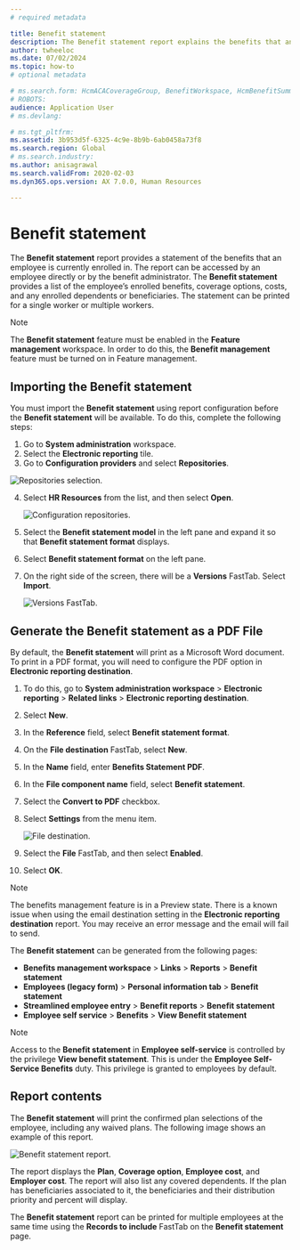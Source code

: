```yaml
---
# required metadata

title: Benefit statement
description: The Benefit statement report explains the benefits that an employee is currently enrolled in.
author: twheeloc
ms.date: 07/02/2024
ms.topic: how-to
# optional metadata

# ms.search.form: HcmACACoverageGroup, BenefitWorkspace, HcmBenefitSummaryPart
# ROBOTS: 
audience: Application User
# ms.devlang: 

# ms.tgt_pltfrm: 
ms.assetid: 3b953d5f-6325-4c9e-8b9b-6ab0458a73f8
ms.search.region: Global
# ms.search.industry: 
ms.author: anisagrawal
ms.search.validFrom: 2020-02-03
ms.dyn365.ops.version: AX 7.0.0, Human Resources

---
```


# Benefit statement

The **Benefit statement** report provides a statement of the benefits that an employee is currently enrolled in. The report can be accessed by an employee directly or by the benefit administrator. The **Benefit statement** provides a list of the employee’s enrolled benefits, coverage options, costs, and any enrolled dependents or beneficiaries. The statement can be printed for a single worker or multiple workers.

> [!NOTE]
> The **Benefit statement** feature must be enabled in the **Feature management** workspace. In order to do this, the **Benefit management** feature must be turned on in Feature management. 


## Importing the Benefit statement 

You must import the **Benefit statement** using report configuration before the **Benefit statement** will be available. To do this, complete the following steps:

1.  Go to **System administration** workspace.
2.  Select the **Electronic reporting** tile.
3.  Go to **Configuration providers** and select **Repositories**.

  ![Repositories selection.](https://user-images.githubusercontent.com/26801678/134203290-7faf7245-ed08-44e9-95a1-a7ba278c42c6.png)

4.  Select **HR Resources** from the list, and then select **Open**.

    ![Configuration repositories.](https://user-images.githubusercontent.com/26801678/134203619-b3fd087d-1fe9-45ef-a588-1afedfe38dfd.png)

5.  Select the **Benefit statement model** in the left pane and expand it so that **Benefit statement format** displays.
6.  Select **Benefit statement format** on the left pane.
7.  On the right side of the screen, there will be a **Versions** FastTab. Select **Import**.

    ![Versions FastTab.](https://user-images.githubusercontent.com/26801678/134203763-f12ef549-e326-400d-ac69-b25fc94af47b.png)

## Generate the Benefit statement as a PDF File

By default, the **Benefit statement** will print as a Microsoft Word document. To print in a PDF format, you will need to configure the PDF option in **Electronic reporting destination**. 

1. To do this, go to **System administration workspace** > **Electronic reporting** > **Related links** > **Electronic reporting destination**.
2.  Select **New**.
3.  In the **Reference** field, select **Benefit statement format**.
4.  On the **File destination** FastTab, select **New**.
5.  In the **Name** field, enter **Benefits Statement PDF**.
6.  In the **File component name** field, select **Benefit statement**.
7.  Select the **Convert to PDF** checkbox.
8.  Select **Settings** from the menu item. 

    ![File destination.](https://user-images.githubusercontent.com/26801678/134203881-a3f1ebc3-d816-485d-a53b-026cc29cae64.png)

9.  Select the **File** FastTab, and then select **Enabled**.
10.  Select **OK**.
   
> [!NOTE]
> The benefits management feature is in a Preview state. There is a known issue when using the email destination setting in the **Electronic reporting destination** report. You may receive an error message and the email will fail to send.

The **Benefit statement** can be generated from the following pages:

-   **Benefits management workspace** > **Links** > **Reports** > **Benefit statement**
-   **Employees (legacy form)** > **Personal information tab** > **Benefit statement**
-   **Streamlined employee entry** > **Benefit reports** > **Benefit statement**
-   **Employee self service** > **Benefits** > **View Benefit statement**

> [!NOTE]
>  Access to the **Benefit statement** in **Employee self-service** is controlled by the privilege **View benefit statement**. This is under the **Employee Self-Service Benefits** duty. This privilege is granted to employees by default.

## Report contents

The **Benefit statement** will print the confirmed plan selections of the employee, including any waived plans. The following image shows an example of this report. 

![Benefit statement report.](https://user-images.githubusercontent.com/26801678/134204058-61baa318-fede-4795-a256-acdf3217f9f9.png)

The report displays the **Plan**, **Coverage option**, **Employee cost**, and **Employer cost**. The report will also list any covered dependents. If the plan has beneficiaries associated to it, the beneficiaries and their distribution priority and percent will display.

The **Benefit statement** report can be printed for multiple employees at the same time using the **Records to include** FastTab on the **Benefit statement** page.

